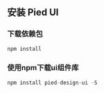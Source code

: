 ## 安装 Pied UI

### 下载依赖包

``` js
npm install
```

### 使用npm下载ui组件库

``` js
npm install pied-design-ui -S
```

